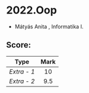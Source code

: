 # 2022.Oop

- Mátyás Anita , Informatika I.


## Score:

|    Type     | Mark |
|:-----------:|:----:|
| _Extra - 1_ |  10  |
| _Extra - 2_ | 9.5  |